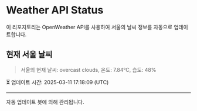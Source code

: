 
# Weather API Status

이 리포지토리는 OpenWeather API를 사용하여 서울의 날씨 정보를 자동으로 업데이트합니다.

## 현재 서울 날씨
> 서울의 현재 날씨: overcast clouds, 온도: 7.84°C, 습도: 48%

⏳ 업데이트 시간: 2025-03-11 17:18:09 (UTC)

---
자동 업데이트 봇에 의해 관리됩니다.
